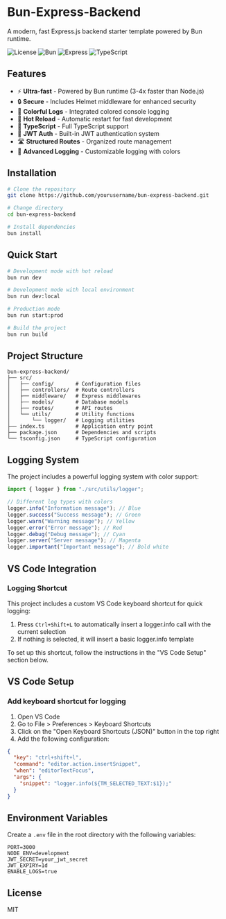 # Bun-Express-Backend

A modern, fast Express.js backend starter template powered by Bun runtime.

![License](https://img.shields.io/badge/license-MIT-blue.svg)
![Bun](https://img.shields.io/badge/Bun-1.2.7-black)
![Express](https://img.shields.io/badge/Express-5.1.0-green)
![TypeScript](https://img.shields.io/badge/TypeScript-5.x-blue)

## Features

- ⚡️ **Ultra-fast** - Powered by Bun runtime (3-4x faster than Node.js)
- 🔒 **Secure** - Includes Helmet middleware for enhanced security
- 🌈 **Colorful Logs** - Integrated colored console logging
- 🔄 **Hot Reload** - Automatic restart for fast development
- 🧩 **TypeScript** - Full TypeScript support
- 🔐 **JWT Auth** - Built-in JWT authentication system
- 🛣️ **Structured Routes** - Organized route management
- 📝 **Advanced Logging** - Customizable logging with colors

## Installation

```bash
# Clone the repository
git clone https://github.com/yourusername/bun-express-backend.git

# Change directory
cd bun-express-backend

# Install dependencies
bun install
```

## Quick Start

```bash
# Development mode with hot reload
bun run dev

# Development mode with local environment
bun run dev:local

# Production mode
bun run start:prod

# Build the project
bun run build
```

## Project Structure

```
bun-express-backend/
├── src/
│   ├── config/       # Configuration files
│   ├── controllers/  # Route controllers
│   ├── middleware/   # Express middlewares
│   ├── models/       # Database models
│   ├── routes/       # API routes
│   └── utils/        # Utility functions
│       └── logger/   # Logging utilities
├── index.ts          # Application entry point
├── package.json      # Dependencies and scripts
└── tsconfig.json     # TypeScript configuration
```

## Logging System

The project includes a powerful logging system with color support:

```typescript
import { logger } from "./src/utils/logger";

// Different log types with colors
logger.info("Information message"); // Blue
logger.success("Success message"); // Green
logger.warn("Warning message"); // Yellow
logger.error("Error message"); // Red
logger.debug("Debug message"); // Cyan
logger.server("Server message"); // Magenta
logger.important("Important message"); // Bold white
```

## VS Code Integration

### Logging Shortcut

This project includes a custom VS Code keyboard shortcut for quick logging:

1. Press `Ctrl+Shift+L` to automatically insert a logger.info call with the current selection
2. If nothing is selected, it will insert a basic logger.info template

To set up this shortcut, follow the instructions in the "VS Code Setup" section below.

## VS Code Setup

### Add keyboard shortcut for logging

1. Open VS Code
2. Go to File > Preferences > Keyboard Shortcuts
3. Click on the "Open Keyboard Shortcuts (JSON)" button in the top right
4. Add the following configuration:

```json
{
  "key": "ctrl+shift+l",
  "command": "editor.action.insertSnippet",
  "when": "editorTextFocus",
  "args": {
    "snippet": "logger.info(${TM_SELECTED_TEXT:$1});"
  }
}
```

## Environment Variables

Create a `.env` file in the root directory with the following variables:

```
PORT=3000
NODE_ENV=development
JWT_SECRET=your_jwt_secret
JWT_EXPIRY=1d
ENABLE_LOGS=true
```

## License

MIT
